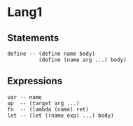# Lang1

## Statements

```
define -- (define name body)
          (define (name arg ...) body)
```

## Expressions

```
var -- name
ap  -- (target arg ...)
fn  -- (lambda (name) ret)
let -- (let ((name exp) ...) body)
```
